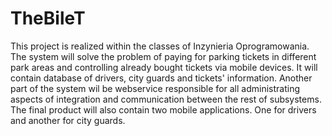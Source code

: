 # TheBileT

This project is realized within the classes of Inzynieria Oprogramowania. The system will solve the problem of paying for parking tickets in different park areas and controlling already bought tickets via mobile devices. It will contain database of drivers, city guards and tickets' information. Another part of the system wil be webservice responsible for all administrating aspects of integration and communication between the rest of subsystems. The final product will also contain two mobile applications. One for drivers and another for city guards.
